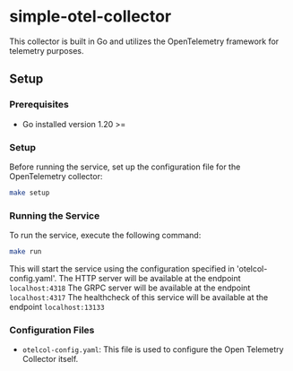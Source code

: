# simple-otel-collector

This collector is built in Go and utilizes the OpenTelemetry framework for telemetry purposes.

## Setup

### Prerequisites
- Go installed version 1.20 >=

### Setup
Before running the service, set up the configuration file for the OpenTelemetry collector:

```bash
make setup
```

### Running the Service
To run the service, execute the following command:
```bash
make run
```
This will start the service using the configuration specified in 'otelcol-config.yaml'.
The HTTP server will be available at the endpoint `localhost:4318`
The GRPC server will be available at the endpoint `localhost:4317`
The healthcheck of this service will be available at the endpoint `localhost:13133`

### Configuration Files
* `otelcol-config.yaml`: This file is used to configure the Open Telemetry Collector itself.
